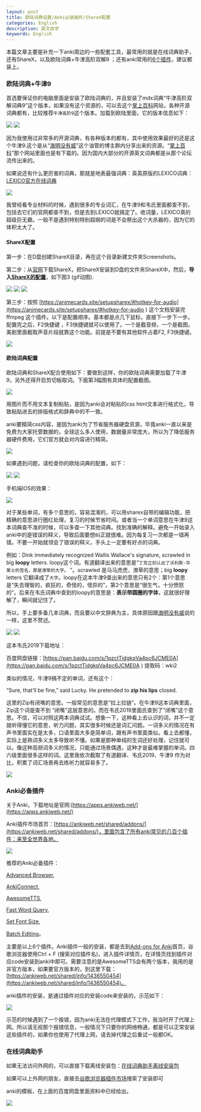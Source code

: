 ```yaml
---
layout: post
title: 欧陆词典设置/Anki必装插件/ShareX配置
categories: English
description: 英文自学
keywords: English
---
```


本篇文章主要是补充一下anki周边的一些配套工具，最常用的就是在线词典助手，还有ShareX，以及欧陆词典+牛津高阶双解9 ；还有anki常用的[6个插件](https://cs-cn.top/2019/07/10/anki_pdf_js_study/#anki%E5%BF%85%E5%A4%87%E6%8F%92%E4%BB%B6)，建议都装上。
### 欧陆词典+牛津9

首选要保证你的电脑里面是安装了欧陆词典的，并且安装了mdx词典“牛津高阶双解词典9”这个版本，如果没有这个资源的，可以去这个[掌上百科](https://www.pdawiki.com/forum/)网站，各种开源词典都有，比较推荐`牛津高阶9`这个版本。加载到欧陆里面，它的版本信息如下：

<img src="https://cs-cn.top/images/posts/niujin9_351.png"/>

<img src="https://cs-cn.top/images/posts/niujin914552.png"/>

因为我使用过非常多的开源词典，有各种版本的都有，其中使用效果最好的还是这个牛津9.这个是从“[海明没有威](https://youtu.be/kl-i2to1zvw)”这个油管的博主群内分享出来的资源。“[掌上百科](https://www.pdawiki.com/forum/)”那个网站里面也是有下载的。因为国内大部分的开源英文词典都是从那个论坛流传出来的。

如果说还有什么更厉害的词典，那就是地表最强词典：英英原版的LEXICO词典：[LEXICO官方在线词典](https://www.lexico.com/)

<img src="https://cs-cn.top/images/posts/LEXICO_46.png"/>

我曾经看专业材料的时候，遇到很多的专业词汇，在牛津9和韦氏里面都查不到，包括去它们的官网都查不到，但是去到LEXICO就搞定了。收词量，LEXICO真的超级巨无霸。一般不是遇到特别特别超纲的词是不会祭出这个大杀器的，因为它的体积太大了。

#### ShareX配置

第一步：在D盘创建ShareX目录，再在这个目录新建文件夹Screenshots。

第二步：从[官网](https://getsharex.com/)下载ShareX，把ShareX安装到D盘的文件夹ShareX中，然后，**导入[ShareX的配置](https://cs-cn.top/assets/doc/ShareX-13.5.0-backup.sxb)**，如下图3 (gif动图).

<img src="https://cs-cn.top/images/posts/sharex12923.png"/>

<img src="https://cs-cn.top/images/posts/path_212853.png"/>

<img src="https://cs-cn.top/images/posts/sharex_import_config214256.gif"/>







第三步：按照 [https://animecards.site/setupsharex/#hotkey-for-audio](https://animecards.site/setupsharex/#hotkey-for-audio ) 这个文档安装完ffmpeg 这个插件。以下是配置顺序。基本都是点几下鼠标，直接下一步下一步。配置完之后，F2快捷键  ，F3快捷键就可以使用了。一个是截音频，一个是截图。美剧里面截取声音片段就靠这个功能。前提是不要有其他软件占着F2, F3快捷键。

<img src="https://cs-cn.top/images/posts/sharex_allconfig2326.png"/>

#### 欧陆词典配置

欧陆词典和ShareX配合使用如下：要做到这样，你的欧陆词典需要加载了牛津9，另外还得开启剪切板取词。下面第3幅图有具体的配置截图。

<img src="https://cs-cn.top/images/posts/myanki115246.gif"/>

用图片而不用文本复制粘贴，是因为anki会对粘贴的css html文本进行格式化，导致粘贴进去的排版格式和辞典中的不一致。

anki要精简css内容，是因为anki为了节省服务器硬盘资源，毕竟anki一直以来是免费为大家托管数据的，全球这么多人使用，数据量非常庞大，所以为了降低服务器硬件费用，它们官方就会对内容进行精简。

<img src="https://cs-cn.top/images/posts/pc_show115623.png"/>



如果遇到问题，请检查你的欧陆词典的配置，如下：

<img src="https://cs-cn.top/images/posts/oulu_559.png"/>

<img src="https://cs-cn.top/images/posts/jianqieban_853.png"/>



手机端IOS的效果：

<img src="https://cs-cn.top/images/posts/iphone_15918.png"/>

对于某些单词，有多个意思的，容易混淆的，可以用sharex自带的编辑功能，把精确的意思进行圈红处理，复习的时候节省时间。或者当一个单词意思在牛津9这本词典查不准的时候，可以多查一下其他词典。找到准确的解释。避免一开始录入anki中的是错误的释义，导致后面要想纠正就很难。因为每复习一次都是一错再错。不要一开始就领会了错误的释义，手头上一定要有好点的词典。

例如：Dink immediately recognized Wallis Wallace's signature, scrawled in big **loopy** letters.  loopy这个词。有道翻译出来的意思是“`丁克立刻认出了沃利斯·华莱士的签名，那是潦草的大字。` ”。scrawled 是马马虎虎，潦草的意思；big **loopy** letters 它翻译成了`大字`。loopy在这本牛津9查出来的意思只有2个：第1个意思是“失去理智的，疯狂的，奇怪的，怪异的”，第2个意思是“很生气，十分愤怒的”。后来在韦氏词典中查到的loopy的意思是：**表示带圆圈的字体**，这就很好理解了，瞬间就记住了。

所以，手上要多备几本词典，而且要以中文辞典为主，具体原因跟[海明没有威](https://youtu.be/kl-i2to1zvw)说的一样，这里不赘述。

<img src="https://cs-cn.top/images/posts/sharex_edit6220015.gif"/>



<img src="https://cs-cn.top/images/posts/loopy_10109.png"/>



这本韦氏2019下载地址：

百度网盘链接：[https://pan.baidu.com/s/1pzctTidgkqVa4pc6JCME0A](https://pan.baidu.com/s/1pzctTidgkqVa4pc6JCME0A ) 
提取码：wki2

类似的情况，牛津9搞不定的单词，还有这个：

“Sure, that’ll be fine,” said Lucky. He pretended to **zip his lips** closed.

这里的Zip有闭嘴的意思。一般常见的意思是“拉上拉链”。在牛津9这本词典里面，Zip这个词是查不到 “闭嘴”这层意思的。而在韦氏2019里面氏查到了“闭嘴”这个意思。不信，可以对照这两本词典试试。想象一下，这种看上去认识的词，并不一定就听得懂它的意思，听力问题，其实很多时候还是词汇问题。一词多义的情况在有声书里面实在是太多，口语里面大多是简单词，跟有声书里面类似。看上去都懂，实际上是熟词多义太多导致听不懂。如果是那种单纯的生词还好处理，记住就可以。像这种高频词多义的情况，只能通过场景偶遇，这种才是最难掌握的单词。四六级里面很多这样的词。这里我依次截取了有道翻译、韦氏2019、牛津9 作为对比，积累了词汇场景再去练听力就容易多了。

<img src="https://cs-cn.top/images/posts/dictionary_733.png"/>





### Anki必备插件

关于Anki，下载地址是官网:[https://apps.ankiweb.net/](https://apps.ankiweb.net/)

Anki插件市场首页：[https://ankiweb.net/shared/addons/](https://ankiweb.net/shared/addons/)，里面包含了所有anki常见的几百个插件：来至全世界各地。

<img src="https://cs-cn.top/images/posts/chajian_market4034.png"/>

推荐的Anki必备插件：

[Advanced Browser](https://ankiweb.net/shared/info/874215009),

[AnkiConnect](https://ankiweb.net/shared/info/2055492159),

[AwesomeTTS](https://ankiweb.net/shared/info/814349176),

[Fast Word Query](https://ankiweb.net/shared/info/1807206748),

[Set Font Size](https://ankiweb.net/shared/info/651521808),

[Batch Editing](https://ankiweb.net/shared/info/291119185)。

主要是以上6个插件。Anki插件一般的安装，都是去到[Add-ons for Anki](https://ankiweb.net/shared/addons/)首页，谷歌浏览器使用Ctrl + F  (搜索对应插件名)，进入插件详情页，在详情页找到插件对应code安装到anki中即可。需要注意的是AwesomeTTS会有两个版本，我用的是非官方版本，如果要官方版本的，到这里下载：[https://ankiweb.net/shared/info/1436550454](https://ankiweb.net/shared/info/1436550454)。

anki插件的安装，是通过插件对应的安装code来安装的，示范如下：

<img src="https://cs-cn.top/images/posts/install_anki_plugin159.gif"/>

示范的时候遇到了一个报错，因为anki无法在代理模式下工作，我当时开了代理上网。所以请无视那个报错信息，一般情况下只要你的网络畅通，都是可以正常安装这些插件的，如果你也使用了代理上网，请去掉代理之后重试一般都OK。



### 在线词典助手

如果无法访问外网的，可以直接下载离线安装包：[在线词典助手离线安装包](https://www.laohuang.net/20190523/odh-offline-package/)

如果可以上外网的朋友，直接去[谷歌浏览器插件市场](https://chrome.google.com/webstore/detail/online-dictionary-helper/lppjdajkacanlmpbbcdkccjkdbpllajb)搜索了安装即可

anki的模板，在上面的百度网盘里面资料中已经给出。

<img src="https://cs-cn.top/images/posts/anki_assists145452.png"/>

